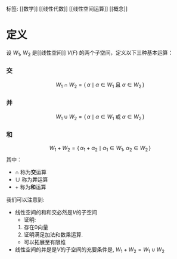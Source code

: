 标签: [[数学]] [[线性代数]] [[线性空间运算]] [[概念]]

# 定义

设 $W_1$, $W_2$ 是[[线性空间]] $V(F)$ 的两个子空间，定义以下三种基本运算：
### 交
$$
W_1 \cap W_2 = \{\, \alpha \mid \alpha \in W_1 \ \text{且}\ \alpha \in W_2 \,\}
$$
### 并
$$
W_1 \cup W_2 = \{\, \alpha \mid \alpha \in W_1 \ \text{或}\ \alpha \in W_2 \,\}
$$
### 和
$$
W_1 + W_2 = \{\, \alpha_1 + \alpha_2 \mid \alpha_1 \in W_1,\ \alpha_2 \in W_2 \,\}
$$
其中：
- $\cap$ 称为**交**运算
- $\cup$ 称为**并**运算
- $+$ 称为**和**运算

我们可以注意到: 
+ 线性空间的和和交必然是$V$的子空间
	+ 证明: 
	1. 存在$0$向量
	2. 证明满足加法和数乘运算. 
	+ 可以拓展至有限维
+ 线性空间的并是是$V$的子空间的充要条件是, $W_{1}+W_{2} = W_{1}\cup W_{2}$